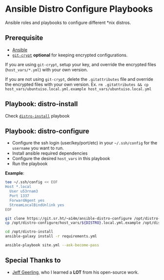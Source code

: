 # Ansible Distro Configure Playbooks

Ansible roles and playbooks to configure different *nix distros.

## Prerequisite

- [Ansible][ansible]
- [`git-crypt`][git-crypt] **optional** for keeping encrypted configurations.

[ansible]: https://docs.ansible.com/ansible/latest/index.html
[git-crypt]: https://github.com/AGWA/git-crypt

If you are using `git-crypt`, setup your key, and override the encrypted files (`host_vars/*.yml`)
with your own version.

If you are not using `git-crypt`, delete the `.gitattributes` file and override the encrypted files
with your own version.
Ex. `rm .gitattributes && cp host_vars/ubuntuiso.local.yml.example host_vars/ubuntuiso.local.yml`

## Playbook: distro-install

Check [`distro-install`](https://git.sr.ht/~a14m/ansible-distro-install) playbook

## Playbook: distro-configure

- Configure the ssh login (user/key/port/etc) in your `~/.ssh/config` for the `username` you want to run.
- Install ansible required dependencies
- Configure the desired `host_vars` in this playbook
- Run the playbook

**Example**:

```bash
tee ~/.ssh/config << EOF
Host *.local
  User u53rnam3
  Port 1337
  ForwardAgent yes
  StreamLocalBindUnlink yes
EOF

git clone https://git.sr.ht/~a14m/ansible-distro-configure /opt/distro-configure
cp /opt/distro-configure/host_vars/${DISTRO}.local.yml.example /opt/distro-configure/host_vars/${DISTRO}.local.yml

cd /opt/distro-install
ansible-galaxy install -r requirements.yml

ansible-playbook site.yml --ask-become-pass
```

## Special Thanks to

- [Jeff Geerling](https://www.jeffgeerling.com/), who I learned a **LOT** from his open-source work.
